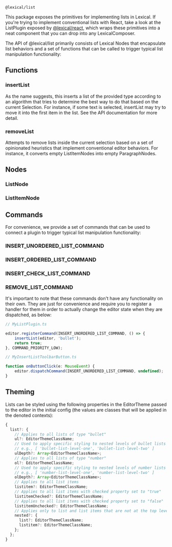 `@lexical/list`

This package exposes the primitives for implementing lists in Lexical. If you're trying to implement conventional lists with React, take a look at the ListPlugin exposed
by [@lexical/react](https://lexical.dev/docs/packages/lexical-react), which wraps these primitives into a neat component that you can drop into any LexicalComposer.

The API of @lexical/list primarily consists of Lexical Nodes that encapsulate list behaviors and a set of functions that can be called to trigger typical list manipulation functionality:

## Functions

### insertList

As the name suggests, this inserts a list of the provided type according to an algorithm that tries to determine the best way to do that based on
the current Selection. For instance, if some text is selected, insertList may try to move it into the first item in the list. See the API documentation for more detail.

### removeList

Attempts to remove lists inside the current selection based on a set of opinionated heuristics that implement conventional editor behaviors. For instance, it converts empty ListItemNodes into empty ParagraphNodes.

## Nodes

### ListNode

### ListItemNode

## Commands

For convenience, we provide a set of commands that can be used to connect a plugin to trigger typical list manipulation functionality:

### INSERT_UNORDERED_LIST_COMMAND

### INSERT_ORDERED_LIST_COMMAND

### INSERT_CHECK_LIST_COMMAND

### REMOVE_LIST_COMMAND

It's important to note that these commands don't have any functionality on their own. They are just for convenience and require you to register a handler for them in order to actually change the editor state when they are dispatched, as below:


```ts
// MyListPlugin.ts

editor.registerCommand(INSERT_UNORDERED_LIST_COMMAND, () => {
    insertList(editor, 'bullet');
    return true;
}, COMMAND_PRIORITY_LOW);

// MyInsertListToolbarButton.ts

function onButtonClick(e: MouseEvent) {
    editor.dispatchCommand(INSERT_UNORDERED_LIST_COMMAND, undefined);
}

```

## Theming

Lists can be styled using the following properties in the EditorTheme passed to the editor in the initial config (the values are classes that will be applied in the denoted contexts):

```ts
{
  list?: {
    // Applies to all lists of type "bullet"
    ul?: EditorThemeClassName;
    // Used to apply specific styling to nested levels of bullet lists
    // e.g., [ 'bullet-list-level-one', 'bullet-list-level-two' ]
    ulDepth?: Array<EditorThemeClassName>;
    // Applies to all lists of type "number"
    ol?: EditorThemeClassName;
    // Used to apply specific styling to nested levels of number lists
    // e.g., [ 'number-list-level-one', 'number-list-level-two' ]
    olDepth?: Array<EditorThemeClassName>;
    // Applies to all list items
    listitem?: EditorThemeClassName;
    // Applies to all list items with checked property set to "true"
    listitemChecked?: EditorThemeClassName;
    // Applies to all list items with checked property set to "false"
    listitemUnchecked?: EditorThemeClassName;
    // Applies only to list and list items that are not at the top level.
    nested?: {
      list?: EditorThemeClassName;
      listitem?: EditorThemeClassName;
    };
  };
}
```

